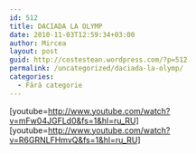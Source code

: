 ```yaml
---
id: 512
title: DACIADA LA OLYMP
date: 2010-11-03T12:59:34+03:00
author: Mircea
layout: post
guid: http://costestean.wordpress.com/?p=512
permalink: /uncategorized/daciada-la-olymp/
categories:
  - Fără categorie
---
```

[youtube=http://www.youtube.com/watch?v=mFw04JGFLd0&fs=1&hl=ru_RU]  
[youtube=http://www.youtube.com/watch?v=R6GRNLFHmvQ&fs=1&hl=ru_RU]